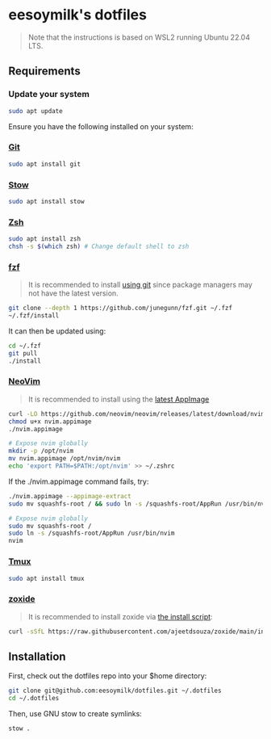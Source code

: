 # eesoymilk's dotfiles

> Note that the instructions is based on WSL2 running Ubuntu 22.04 LTS.

## Requirements

### Update your system

```bash
sudo apt update
```

Ensure you have the following installed on your system:

### [Git](https://git-scm.com/downloads)

```bash
sudo apt install git
```

### [Stow](https://www.gnu.org/software/stow/)

```bash
sudo apt install stow
```

### [Zsh](https://github.com/ohmyzsh/ohmyzsh/wiki/Installing-ZSH)

```bash
sudo apt install zsh
chsh -s $(which zsh) # Change default shell to zsh
```

### [fzf](https://github.com/junegunn/fzf)

> It is recommended to install [using git](https://github.com/junegunn/fzf?tab=readme-ov-file#using-git) since package managers may not have the latest version.

```bash
git clone --depth 1 https://github.com/junegunn/fzf.git ~/.fzf
~/.fzf/install
```

It can then be updated using:

```bash
cd ~/.fzf
git pull
./install
```

### [NeoVim](https://github.com/neovim/neovim/blob/master/INSTALL.md)

> It is recommended to install using the [latest AppImage](https://github.com/neovim/neovim/blob/master/INSTALL.md#appimage-universal-linux-package)

```bash
curl -LO https://github.com/neovim/neovim/releases/latest/download/nvim.appimage
chmod u+x nvim.appimage
./nvim.appimage

# Expose nvim globally
mkdir -p /opt/nvim
mv nvim.appimage /opt/nvim/nvim
echo 'export PATH=$PATH:/opt/nvim' >> ~/.zshrc
```

If the ./nvim.appimage command fails, try:

```bash
./nvim.appimage --appimage-extract
sudo mv squashfs-root / && sudo ln -s /squashfs-root/AppRun /usr/bin/nvim

# Expose nvim globally
sudo mv squashfs-root /
sudo ln -s /squashfs-root/AppRun /usr/bin/nvim
nvim
```

### [Tmux](https://github.com/tmux/tmux/wiki/Installing)

```bash
sudo apt install tmux
```

### [zoxide](https://github.com/ajeetdsouza/zoxide)

> It is recommended to install zoxide via [the install script](https://github.com/ajeetdsouza/zoxide?tab=readme-ov-file#installation):

```bash
curl -sSfL https://raw.githubusercontent.com/ajeetdsouza/zoxide/main/install.sh | sh
```

## Installation

First, check out the dotfiles repo into your $home directory:

```bash
git clone git@github.com:eesoymilk/dotfiles.git ~/.dotfiles
cd ~/.dotfiles
```

Then, use GNU stow to create symlinks:

```bash
stow .
```
